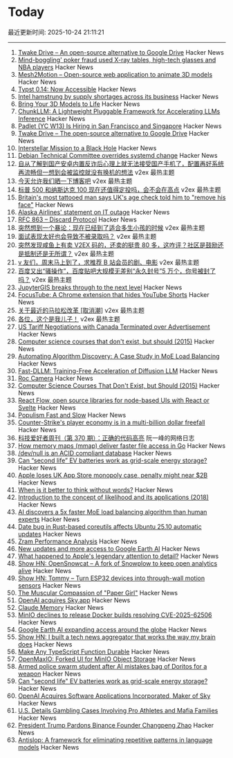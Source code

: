 # Today

最近更新时间: 2025-10-24 21:11:21

--- 
1. [Twake Drive – An open-source alternative to Google Drive](https://github.com/linagora/twake-drive) Hacker News
2. [Mind-boggling' poker fraud used X-ray tables, high-tech glasses and NBA players](https://www.bbc.com/news/articles/cz6nd9wnzn6o) Hacker News
3. [Mesh2Motion – Open-source web application to animate 3D models](https://mesh2motion.org/) Hacker News
4. [Typst 0.14: Now Accessible](https://typst.app/blog/2025/typst-0.14/) Hacker News
5. [Intel hamstrung by supply shortages across its business](https://www.tomshardware.com/pc-components/cpus/intel-hamstrung-by-supply-shortages-across-its-business-including-production-capacity-says-it-will-prioritize-data-center-cpus-over-consumer-chips-warns-of-price-hikes) Hacker News
6. [Bring Your 3D Models to Life](https://mesh2motion.org/) Hacker News
7. [ChunkLLM: A Lightweight Pluggable Framework for Accelerating LLMs Inference](https://arxiv.org/abs/2510.02361) Hacker News
8. [Padlet (YC W13) Is Hiring in San Francisco and Singapore](https://padlet.jobs) Hacker News
9. [Twake Drive – The open-source alternative to Google Drive](https://github.com/linagora/twake-drive) Hacker News
10. [Interstellar Mission to a Black Hole](https://www.centauri-dreams.org/2025/10/23/interstellar-mission-to-a-black-hole/) Hacker News
11. [Debian Technical Committee overrides systemd change](https://lwn.net/Articles/1041316/) Hacker News
12. [自从了解到国产安卓内置反诈后心理上就无法接受国产手机了，配置再好系统再流畅但一想到会被监控就没有换机的想法](https://www.v2ex.com/t/1168114) v2ex 最热主题
13. [今天允许我们晒一下博客吧](https://www.v2ex.com/t/1168103) v2ex 最热主题
14. [标普 500 和纳斯达克 100 现在还值得定投吗，会不会在高点](https://www.v2ex.com/t/1168036) v2ex 最热主题
15. [Britain's most tattooed man says UK's age check told him to "remove his face"](https://www.dexerto.com/entertainment/britains-most-tattooed-man-says-uks-age-check-system-told-him-to-remove-his-face-3232920/) Hacker News
16. [Alaska Airlines' statement on IT outage](https://news.alaskaair.com/on-the-record/alaska-statement-on-it-outage/) Hacker News
17. [RFC 863 – Discard Protocol](https://datatracker.ietf.org/doc/html/rfc863) Hacker News
18. [突然想到一个暴论：现在已经到了适合多生小孩的时候](https://www.v2ex.com/t/1168062) v2ex 最热主题
19. [面试表现太好也会导致不被录取吗？](https://www.v2ex.com/t/1168059) v2ex 最热主题
20. [突然发现咸鱼上有卖 V2EX 码的，还卖的挺贵 80 多，这咋评？社区是鼓励还是抵制还是无所谓？](https://www.v2ex.com/t/1168042) v2ex 最热主题
21. [v 友们，周末马上到了，求推荐 B 站会员的剧、电影](https://www.v2ex.com/t/1168022) v2ex 最热主题
22. [百度又出“骚操作”，百度贴吧大规模无差别“永久封号”5 万个，你号被封了吗？](https://www.v2ex.com/t/1168013) v2ex 最热主题
23. [JupyterGIS breaks through to the next level](https://eo4society.esa.int/2025/10/16/jupytergis-breaks-through-to-the-next-level/) Hacker News
24. [FocusTube: A Chrome extension that hides YouTube Shorts](https://github.com/CaptainYouz/FocusTube) Hacker News
25. [关于最近的马拉松改革 [取消潮]](https://www.v2ex.com/t/1168021) v2ex 最热主题
26. [各位，这个是我儿子！](https://www.v2ex.com/t/1168017) v2ex 最热主题
27. [US Tariff Negotiations with Canada Terminated over Advertisement](https://www.bbc.com/news/articles/cdjrlmd4pmeo) Hacker News
28. [Computer science courses that don't exist, but should (2015)](https://prog21.dadgum.com/210.html) Hacker News
29. [Automating Algorithm Discovery: A Case Study in MoE Load Balancing](https://adrs-ucb.notion.site/moe-load-balancing) Hacker News
30. [Fast-DLLM: Training-Free Acceleration of Diffusion LLM](https://arxiv.org/abs/2505.22618) Hacker News
31. [Roc Camera](https://roc.camera/) Hacker News
32. [Computer Science Courses That Don't Exist, but Should (2015)](https://prog21.dadgum.com/210.html) Hacker News
33. [React Flow, open source libraries for node-based UIs with React or Svelte](https://github.com/xyflow/xyflow) Hacker News
34. [Populism Fast and Slow](https://josephheath.substack.com/p/populism-fast-and-slow) Hacker News
35. [Counter-Strike's player economy is in a multi-billion dollar freefall](https://www.polygon.com/counter-strike-cs-player-economy-multi-billion-dollar-freefall/) Hacker News
36. [科技爱好者周刊（第 370 期）：正确的代码高亮](http://www.ruanyifeng.com/blog/2025/10/weekly-issue-370.html) 阮一峰的网络日志
37. [How memory maps (mmap) deliver faster file access in Go](https://info.varnish-software.com/blog/how-memory-maps-mmap-deliver-25x-faster-file-access-in-go) Hacker News
38. [/dev/null is an ACID compliant database](https://jyu.dev/blog/why-dev-null-is-an-acid-compliant-database/) Hacker News
39. [Can “second life” EV batteries work as grid-scale energy storage?](https://www.volts.wtf/p/can-second-life-ev-batteries-work) Hacker News
40. [Apple loses UK App Store monopoly case, penalty might near $2B](https://9to5mac.com/2025/10/23/apple-loses-uk-app-store-monopoly-case-penalty-might-near-2-billion/) Hacker News
41. [When is it better to think without words?](https://www.henrikkarlsson.xyz/p/wordless-thought) Hacker News
42. [Introduction to the concept of likelihood and its applications (2018)](https://journals.sagepub.com/doi/10.1177/2515245917744314) Hacker News
43. [AI discovers a 5x faster MoE load balancing algorithm than human experts](https://adrs-ucb.notion.site/moe-load-balancing) Hacker News
44. [Date bug in Rust-based coreutils affects Ubuntu 25.10 automatic updates](https://lwn.net/Articles/1043103/) Hacker News
45. [Zram Performance Analysis](https://notes.xeome.dev/notes/Zram) Hacker News
46. [New updates and more access to Google Earth AI](https://blog.google/technology/research/new-updates-and-more-access-to-google-earth-ai/) Hacker News
47. [What happened to Apple's legendary attention to detail?](https://blog.johnozbay.com/what-happened-to-apples-attention-to-detail.html) Hacker News
48. [Show HN: OpenSnowcat – A fork of Snowplow to keep open analytics alive](https://opensnowcat.io/) Hacker News
49. [Show HN: Tommy – Turn ESP32 devices into through-wall motion sensors](https://www.tommysense.com) Hacker News
50. [The Muscular Compassion of "Paper Girl"](https://www.newyorker.com/books/page-turner/the-muscular-compassion-of-paper-girl) Hacker News
51. [OpenAI acquires Sky.app](https://openai.com/index/openai-acquires-software-applications-incorporated) Hacker News
52. [Claude Memory](https://www.anthropic.com/news/memory) Hacker News
53. [MinIO declines to release Docker builds resolving CVE-2025-62506](https://github.com/minio/minio/issues/21647) Hacker News
54. [Google Earth AI expanding access around the globe](https://blog.google/technology/research/new-updates-and-more-access-to-google-earth-ai/) Hacker News
55. [Show HN: I built a tech news aggregator that works the way my brain does](https://deadstack.net/recent) Hacker News
56. [Make Any TypeScript Function Durable](https://useworkflow.dev/) Hacker News
57. [OpenMaxIO: Forked UI for MinIO Object Storage](https://github.com/OpenMaxIO/openmaxio-object-browser) Hacker News
58. [Armed police swarm student after AI mistakes bag of Doritos for a weapon](https://www.dexerto.com/entertainment/armed-police-swarm-student-after-ai-mistakes-bag-of-doritos-for-a-weapon-3273512/) Hacker News
59. [Can "second life" EV batteries work as grid-scale energy storage?](https://www.volts.wtf/p/can-second-life-ev-batteries-work) Hacker News
60. [OpenAI Acquires Software Applications Incorporated, Maker of Sky](https://openai.com/index/openai-acquires-software-applications-incorporated) Hacker News
61. [U.S. Details Gambling Cases Involving Pro Athletes and Mafia Families](https://www.nytimes.com/live/2025/10/23/nyregion/nba-illegal-gambling-arrests) Hacker News
62. [President Trump Pardons Binance Founder Changpeng Zhao](https://www.bbc.com/news/articles/cly1qrl9l1qo) Hacker News
63. [Antislop: A framework for eliminating repetitive patterns in language models](https://arxiv.org/abs/2510.15061) Hacker News
